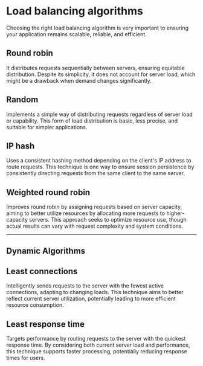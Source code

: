 # Load balancing algorithms
Choosing the right load balancing algorithm is very important to ensuring your application remains scalable, reliable, and efficient.

## Round robin
It distributes requests sequentially between servers, ensuring equitable distribution. Despite its simplicity, it does not account for server load, which might be a drawback when demand changes significantly.

## Random
Implements a simple way of distributing requests regardless of server load or capability. This form of load distribution is basic, less precise, and suitable for simpler applications.

## IP hash
Uses a consistent hashing method depending on the client's IP address to route requests. This technique is one way to ensure session persistence by consistently directing requests from the same client to the same server.

## Weighted round robin
Improves round robin by assigning requests based on server capacity, aiming to better utilize resources by allocating more requests to higher-capacity servers. This approach seeks to optimize resource use, though actual results can vary with request complexity and system conditions.

---
Dynamic Algorithms
---
## Least connections
Intelligently sends requests to the server with the fewest active connections, adapting to changing loads. This technique aims to better reflect current server utilization, potentially leading to more efficient resource consumption.

## Least response time
Targets performance by routing requests to the server with the quickest response time. By considering both current server load and performance, this technique supports faster processing, potentially reducing response times for users.
